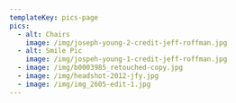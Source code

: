 ```yaml
---
templateKey: pics-page
pics:
  - alt: Chairs
    image: /img/joseph-young-2-credit-jeff-roffman.jpg
  - alt: Smile Pic
    image: /img/jospeh-young-1-credit-jeff-roffman.jpg
  - image: /img/b0003985_retouched-copy.jpg
  - image: /img/headshot-2012-jfy.jpg
  - image: /img/img_2605-edit-1.jpg
---
```



